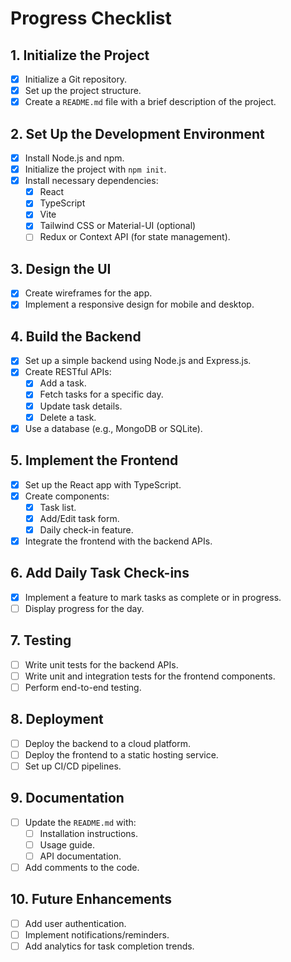 <!-- filepath: c:\Users\Krishna Vamsi\Projects-py\todo-app\progress.md -->

# Progress Checklist

## 1. Initialize the Project
- [x] Initialize a Git repository.
- [x] Set up the project structure.
- [x] Create a `README.md` file with a brief description of the project.

## 2. Set Up the Development Environment
- [x] Install Node.js and npm.
- [x] Initialize the project with `npm init`.
- [x] Install necessary dependencies:
  - [x] React
  - [x] TypeScript
  - [x] Vite
  - [x] Tailwind CSS or Material-UI (optional)
  - [ ] Redux or Context API (for state management).

## 3. Design the UI
- [x] Create wireframes for the app.
- [x] Implement a responsive design for mobile and desktop.

## 4. Build the Backend
- [x] Set up a simple backend using Node.js and Express.js.
- [x] Create RESTful APIs:
  - [x] Add a task.
  - [x] Fetch tasks for a specific day.
  - [x] Update task details.
  - [x] Delete a task.
- [x] Use a database (e.g., MongoDB or SQLite).

## 5. Implement the Frontend
- [x] Set up the React app with TypeScript.
- [x] Create components:
  - [x] Task list.
  - [x] Add/Edit task form.
  - [x] Daily check-in feature.
- [x] Integrate the frontend with the backend APIs.

## 6. Add Daily Task Check-ins
- [x] Implement a feature to mark tasks as complete or in progress.
- [ ] Display progress for the day.

## 7. Testing
- [ ] Write unit tests for the backend APIs.
- [ ] Write unit and integration tests for the frontend components.
- [ ] Perform end-to-end testing.

## 8. Deployment
- [ ] Deploy the backend to a cloud platform.
- [ ] Deploy the frontend to a static hosting service.
- [ ] Set up CI/CD pipelines.

## 9. Documentation
- [ ] Update the `README.md` with:
  - [ ] Installation instructions.
  - [ ] Usage guide.
  - [ ] API documentation.
- [ ] Add comments to the code.

## 10. Future Enhancements
- [ ] Add user authentication.
- [ ] Implement notifications/reminders.
- [ ] Add analytics for task completion trends.